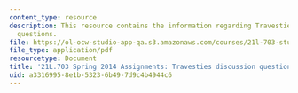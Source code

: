 ```yaml
---
content_type: resource
description: This resource contains the information regarding Travesties discussion
  questions.
file: https://ol-ocw-studio-app-qa.s3.amazonaws.com/courses/21l-703-studies-in-drama-stoppard-and-company-spring-2014/a33169958e1b53236b497d9c4b4944c6_MIT21L_703S14_Travesties.pdf
file_type: application/pdf
resourcetype: Document
title: '21L.703 Spring 2014 Assignments: Travesties discussion questions'
uid: a3316995-8e1b-5323-6b49-7d9c4b4944c6
---
```

